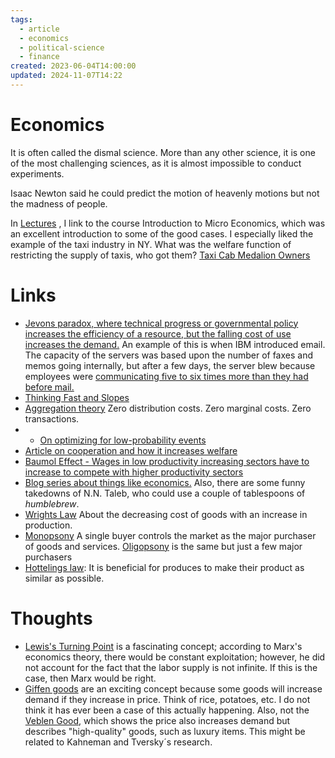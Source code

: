```yaml
---
tags:
  - article
  - economics
  - political-science
  - finance
created: 2023-06-04T14:00:00
updated: 2024-11-07T14:22
---
```



# Economics

It is often called the dismal science. More than any other science, it is one of the most challenging sciences, as it is almost impossible to conduct experiments.

Isaac Newton said he could predict the motion of heavenly motions but not the madness of people. 

In [Lectures](../Learning/Lectures.md) , I link to the course Introduction to Micro Economics, which was an excellent introduction to some of the good cases.  I especially liked the example of the taxi industry in NY. What was the welfare function of restricting the supply of taxis, who got them? [Taxi Cab Medalion Owners](https://youtu.be/PC3qooaF5Xs?t=2087) 


# Links
- [Jevons paradox, where technical progress or governmental policy increases the efficiency of a resource, but the falling cost of use increases the demand.](https://en.wikipedia.org/wiki/Jevons_paradox) An example of this is when IBM introduced email. The capacity of the servers was based upon the number of faxes and memos going internally, but after a few days, the server blew because employees were [communicating five to six times more than they had before mail.](https://www.gq.com/story/cal-newport-end-of-email)
- [Thinking Fast and Slopes](https://www.drorpoleg.com/thinking-fast-and-slopes/)  
- [Aggregation theory](https://stratechery.com/aggregation-theory/) Zero distribution costs. Zero marginal costs. Zero transactions.
- - [On optimizing for low-probability events](https://www.drorpoleg.com/thinking-fast-and-slopes/)
- [Article on cooperation and how it increases welfare](https://ergodicityeconomics.com/2023/08/29/for-to-withhold-is-to-perish/)
- [Baumol Effect - Wages in low productivity increasing sectors have to increase to compete with higher productivity sectors](https://en.wikipedia.org/wiki/Baumol_effect)
- [Blog series about things like economics.](https://greyenlightenment.com/) Also, there are some funny takedowns of N.N. Taleb, who could use a couple of tablespoons of *humblebrew*.
- [Wrights Law](https://ark-invest.com/wrights-law/#:~:text=Pioneered%20by%20Theodore%20Wright%20in,fall%20by%20a%20constant%20percentage.) About the decreasing cost of goods with an increase in production. 
- [Monopsony](https://en.wikipedia.org/wiki/Monopsony) A single buyer controls the market as the major purchaser of goods and services.  [Oligopsony](https://en.wikipedia.org/wiki/Oligopsony) is the same but just a few major purchasers
- [Hottelings law](https://en.wikipedia.org/wiki/Hotelling%27s_law): It is beneficial for produces to make their product as similar as possible. 


# Thoughts 
- [Lewis's Turning Point](https://en.wikipedia.org/wiki/Lewis_turning_point) is a fascinating concept; according to Marx's economics theory, there would be constant exploitation; however, he did not account for the fact that the labor supply is not infinite. If this is the case, then Marx would be right. 
- [Giffen goods](https://www.investopedia.com/terms/g/giffen-good.asp) are an exciting concept because some goods will increase demand if they increase in price. Think of rice, potatoes, etc. I do not think it has ever been a case of this actually happening. Also, not the [Veblen Good](https://www.investopedia.com/terms/v/veblen-good.asp), which shows the price also increases demand but describes "high-quality" goods, such as luxury items.  This might be related to Kahneman and Tversky´s research.


